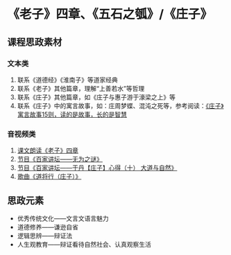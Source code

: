 # 《老子》四章、《五石之瓠》/《庄子》

## 课程思政素材

### 文本类

1. 联系《道德经》《淮南子》等道家经典
2. 联系《老子》其他篇章，理解“上善若水”等哲理
3. 联系《庄子》其他篇章，如《庄子与惠子游于濠梁之上》等
4. 联系《庄子》中的寓言故事，如：庄周梦蝶、混沌之死等，参考阅读：[《庄子》寓言故事15则，读的是故事，长的是智慧](https://www.sohu.com/a/375279612_523116)

### 音视频类

1. [课文朗读《老子》四章](https://www.bilibili.com/video/BV1EW4y1176J/?vd_source=9dd28950c31bfacab6a9020e0908c63f )
2. [节目《百家讲坛——无为之谜》](https://tv.cctv.com/2010/03/26/VIDE1372754191265279.shtml)
3. [节目《百家讲坛——于丹【庄子】心得（十） 大道与自然》](https://tv.cctv.com/2010/04/13/VIDE1355517159494343.shtml)
4. [歌曲《道将行（庄子）》](https://www.bilibili.com/video/BV12a4y1t74L/?spm_id_from=333.788.recommend_more_video.10&vd_source=9dd28950c31bfacab6a9020e0908c63f)

## 思政元素

- 优秀传统文化——文言文语言魅力
- 道德修养——谦逊自省
- 逻辑思辨——辩证法
- 人生观教育——辩证看待自然社会、认真观察生活
